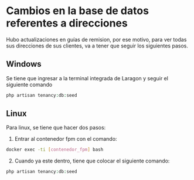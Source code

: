 # Cambios en la base de datos referentes a direcciones

Hubo actualizaciones en guías de remision, por ese motivo, para ver todas sus direcciones de sus clientes, va a tener que seguir los siguientes pasos.

## Windows 

Se tiene que ingresar a la terminal integrada de Laragon y seguir el siguiente comando

 ```php
 php artisan tenancy:db:seed
 ```

## Linux

Para linux, se tiene que hacer dos pasos:

1. Entrar al contenedor fpm con el comando:
 ```bash 
 docker exec -ti [contenedor_fpm] bash
 ```

2. Cuando ya este dentro, tiene que colocar el siguiente comando:
 ```php
 php artisan tenancy:db:seed
 ```